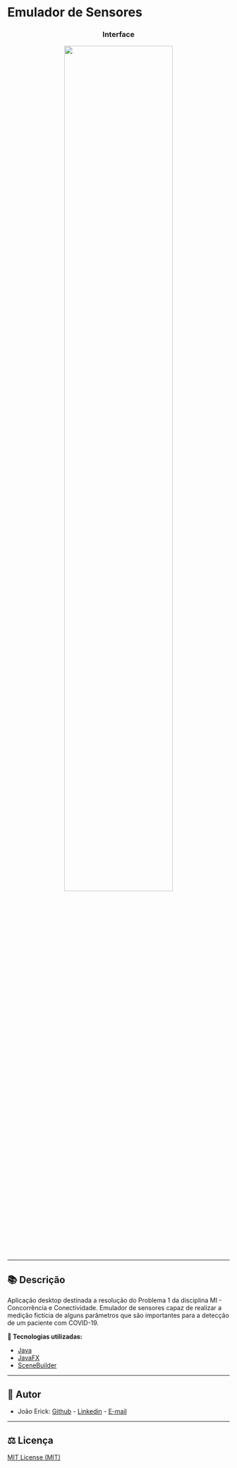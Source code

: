 # Emulador de Sensores

<h3 align="center">Interface</h3>
<p align="center">
  <img src="https://i.imgur.com/jJcXQQj.png" width="70%">
</p>

------------

## 📚 Descrição ##
Aplicação desktop destinada a resolução do Problema 1 da disciplina MI - Concorrência e Conectividade. Emulador de sensores capaz de realizar a medição fictícia de alguns parâmetros que são importantes para a detecção de um paciente com COVID-19.  

**🔗 Tecnologias utilizadas:**
- [Java](https://www.java.com/pt-BR/)
- [JavaFX](https://www.oracle.com/br/java/technologies/javase/javafx-overview.html)
- [SceneBuilder](https://www.oracle.com/java/technologies/javase/javafxscenebuilder-info.html)

------------

## 📌 Autor ##
- João Erick: [Github](https://github.com/JoaoErick) - [Linkedin](https://www.linkedin.com/in/joão-erick-barbosa-9050801b0/) - [E-mail](https://mail.google.com/mail/u/0/?view=cm&fs=1&tf=1&source=mailto&to=jsilva@ecomp.uefs.br)
------------

## ⚖️ Licença ##
[MIT License (MIT)]()

